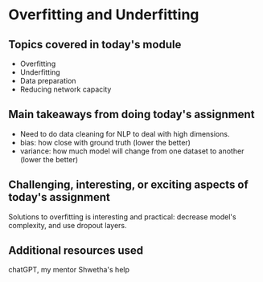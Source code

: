 # Overfitting and Underfitting

## Topics covered in today's module
* Overfitting
* Underfitting
* Data preparation
* Reducing network capacity

## Main takeaways from doing today's assignment
* Need to do data cleaning for NLP to deal with high dimensions.
* bias: how close with ground truth (lower the better)
* variance: how much model will change from one dataset to another (lower the better)

## Challenging, interesting, or exciting aspects of today's assignment
Solutions to overfitting is interesting and practical: decrease model's complexity, and use dropout layers.

## Additional resources used 
chatGPT, my mentor Shwetha's help
